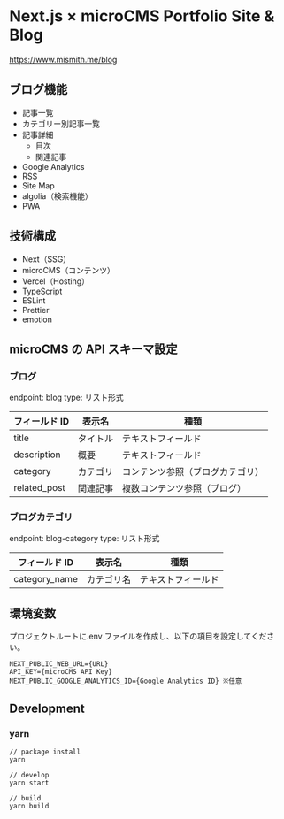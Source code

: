 # Next.js × microCMS Portfolio Site & Blog

https://www.mismith.me/blog

## ブログ機能

- 記事一覧
- カテゴリー別記事一覧
- 記事詳細
  - 目次
  - 関連記事
- Google Analytics
- RSS
- Site Map
- algolia（検索機能）
- PWA

## 技術構成

- Next（SSG）
- microCMS（コンテンツ）
- Vercel（Hosting）
- TypeScript
- ESLint
- Prettier
- emotion

## microCMS の API スキーマ設定

### ブログ

endpoint: blog
type: リスト形式

| フィールド ID | 表示名   | 種類                             |
| ------------- | -------- | -------------------------------- |
| title         | タイトル | テキストフィールド               |
| description   | 概要     | テキストフィールド               |
| category      | カテゴリ | コンテンツ参照（ブログカテゴリ） |
| related_post  | 関連記事 | 複数コンテンツ参照（ブログ）     |

### ブログカテゴリ

endpoint: blog-category
type: リスト形式

| フィールド ID | 表示名     | 種類               |
| ------------- | ---------- | ------------------ |
| category_name | カテゴリ名 | テキストフィールド |

## 環境変数

プロジェクトルートに.env ファイルを作成し、以下の項目を設定してください。

```
NEXT_PUBLIC_WEB_URL={URL}
API_KEY={microCMS API Key}
NEXT_PUBLIC_GOOGLE_ANALYTICS_ID={Google Analytics ID} ※任意
```

## Development

### yarn

```
// package install
yarn

// develop
yarn start

// build
yarn build
```
